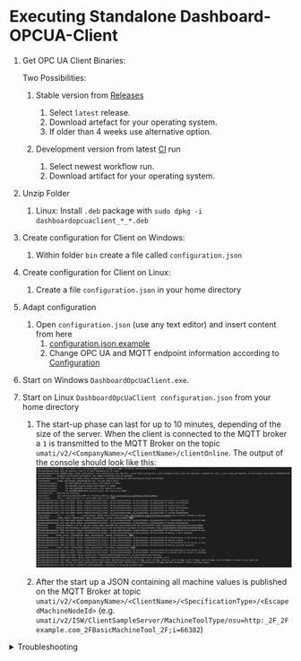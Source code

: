 # Executing Standalone Dashboard-OPCUA-Client

1. Get OPC UA Client Binaries:

    Two Possibilities:
    1. Stable version from [Releases](https://github.com/umati/Dashboard-OPCUA-Client/releases)

        1. Select `latest` release.
        2. Download artefact for your operating system.
        3. If older than 4 weeks use alternative option.

    2. Development version from latest [CI](https://github.com/umati/Dashboard-OPCUA-Client/actions/workflows/build.yml) run

        1. Select newest workflow run.
        2. Download artifact for your operating system.

2. Unzip Folder
    1. Linux: Install `.deb` package with `sudo dpkg -i dashboardopcuaclient_*_*.deb`
3. Create configuration for Client on Windows:
    1. Within folder `bin` create a file called `configuration.json`
4. Create configuration for Client on Linux:
    1. Create a file `configuration.json` in your home directory
5. Adapt configuration
    1. Open `configuration.json` (use any text editor) and insert content from here
        1. [configuration.json.example](../configuration.json.example)
        2. Change OPC UA and MQTT endpoint information according to [Configuration](./Configuration.md)

6. Start on Windows `DashboardOpcUaClient.exe`.

7. Start on Linux `DashboardOpcUaClient configuration.json` from your home directory

    1. The start-up phase can last for up to 10 minutes, depending of the size of the server. When the client is connected to the MQTT broker a `1` is transmitted to the MQTT Broker on the topic `umati/v2/<CompanyName>/<ClientName>/clientOnline`. The output of the console should look like this:
![Client_Output](sample-log.png)

    2. After the start up a JSON containing all machine values is published on the MQTT Broker at topic `umati/v2/<CompanyName>/<ClientName>/<SpecificationType>/<EscapedMachineNodeId>` (e.g. `umati/v2/ISW/ClientSampleServer/MachineToolType/nsu=http:_2F_2Fexample.com_2FBasicMachineTool_2F;i=66382`)

<!-- markdownlint-disable MD033 -->
<details><summary>Troubleshooting</summary>

## Common errors

1. Missing DLLs
    In case DLLs are missing, those are most likely from the Visual C++ Redistributable package. Those can be downloaded [here](https://learn.microsoft.com/en-us/cpp/windows/latest-supported-vc-redist?view=msvc-170).

</details>
